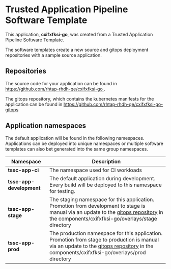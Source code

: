 # Trusted Application Pipeline Software Template

This application, **cxifxfksi-go**, was created from a Trusted Application Pipeline Software Template.

The software templates create a new source and gitops deployment repositories with a sample source application. 

## Repositories

The source code for your application can be found in [https://github.com/rhtap-rhdh-qe/cxifxfksi-go ](https://github.com/rhtap-rhdh-qe/cxifxfksi-go ).
 
The gitops repository, which contains the kubernetes manifests for the application can be found in 
[https://github.com/rhtap-rhdh-qe/cxifxfksi-go-gitops ](https://github.com/rhtap-rhdh-qe/cxifxfksi-go-gitops ) 

## Application namespaces 

The default application will be found in the following namespaces. Applications can be deployed into unique namespaces or multiple software templates can also bet generated into the same group namespaces.  

|  Namespace   |  Description   |  
| -------- | -------- |
| **tssc-app-ci** | The namespace used for CI workloads |
| **tssc-app-development** | The default application during development. Every build will be deployed to this namespace for testing. |
| **tssc-app-stage** | The staging namespace for this application. Promotion from development to stage is manual via an update to the [gitops repository](https://github.com/rhtap-rhdh-qe/cxifxfksi-go-gitops ) in the components/cxifxfksi-go/overlays/stage directory |
| **tssc-app-prod** | The production namespace for this application. Promotion from stage to production is manual via an update to the [gitops repository](https://github.com/rhtap-rhdh-qe/cxifxfksi-go-gitops ) in the components/cxifxfksi-go/overlays/prod directory |